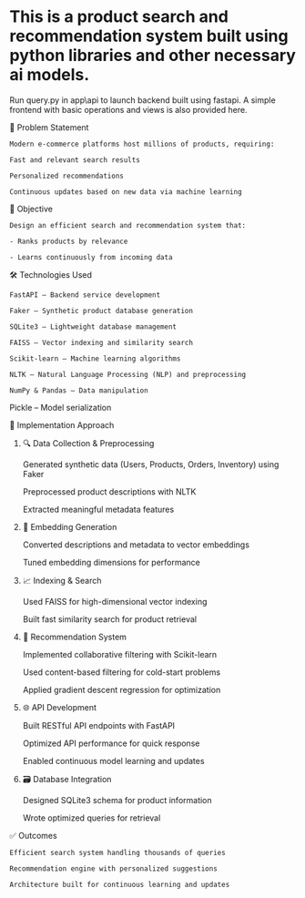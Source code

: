 # This is a product search and recommendation system built using python libraries and other necessary ai models.

Run query.py in app\api to launch backend built using fastapi.
A simple frontend with basic operations and views is also provided here.


📌 Problem Statement

    Modern e-commerce platforms host millions of products, requiring:

    Fast and relevant search results

    Personalized recommendations

    Continuous updates based on new data via machine learning

🎯 Objective

    Design an efficient search and recommendation system that:

    - Ranks products by relevance

    - Learns continuously from incoming data

🛠️ Technologies Used

    FastAPI – Backend service development

    Faker – Synthetic product database generation

    SQLite3 – Lightweight database management

    FAISS – Vector indexing and similarity search

    Scikit-learn – Machine learning algorithms

    NLTK – Natural Language Processing (NLP) and preprocessing

    NumPy & Pandas – Data manipulation

Pickle – Model serialization

🧩 Implementation Approach
1. 🔍 Data Collection & Preprocessing

    Generated synthetic data (Users, Products, Orders, Inventory) using Faker

    Preprocessed product descriptions with NLTK

    Extracted meaningful metadata features

2. 🧠 Embedding Generation

    Converted descriptions and metadata to vector embeddings

    Tuned embedding dimensions for performance

3. 📈 Indexing & Search

    Used FAISS for high-dimensional vector indexing

    Built fast similarity search for product retrieval

4. 🤝 Recommendation System
    
    Implemented collaborative filtering with Scikit-learn

    Used content-based filtering for cold-start problems

    Applied gradient descent regression for optimization

5. 🌐 API Development
    
    Built RESTful API endpoints with FastAPI

    Optimized API performance for quick response

    Enabled continuous model learning and updates

6. 🗃️ Database Integration
    
    Designed SQLite3 schema for product information

    Wrote optimized queries for retrieval

✅ Outcomes
    
    Efficient search system handling thousands of queries

    Recommendation engine with personalized suggestions

    Architecture built for continuous learning and updates